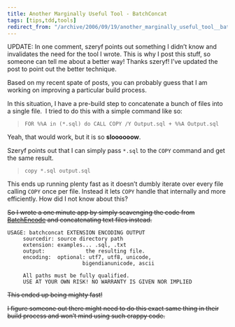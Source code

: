 ```yaml
---
title: Another Marginally Useful Tool - BatchConcat
tags: [tips,tdd,tools]
redirect_from: "/archive/2006/09/19/another_marginally_useful_tool__batchconcat.aspx/"
---
```


UPDATE: In one comment, szeryf points out something I didn’t know and
invalidates the need for the tool I wrote. This is why I post this
stuff, so someone can tell me about a better way! Thanks szeryf! I’ve
updated the post to point out the better technique.

Based on my recent spate of posts, you can probably guess that I am
working on improving a particular build process. 

In this situation, I have a pre-build step to concatenate a bunch of
files into a single file.  I tried to do this with a simple command like
so:

> `FOR %%A in (*.sql) do CALL COPY /Y Output.sql + %%A Output.sql `

Yeah, that would work, but it is so **sloooooow**.

Szeryf points out that I can simply pass `*.sql` to the `COPY` command
and get the same result.

> `copy *.sql output.sql`

This ends up running plenty fast as it doesn’t dumbly iterate over every
file calling `COPY` once per file. Instead it lets `COPY` handle that
internally and more efficiently. How did I not know about this?

~~So I wrote a one minute app by simply scavenging the code from
[BatchEncode](https://haacked.com/archive/2006/09/20/Batch_Encode_Text_Files.aspx)
and concatenating text files instead.~~

    USAGE: batchconcat EXTENSION ENCODING OUTPUT
         sourcedir: source directory path
         extension: examples... .sql, .txt
         output:             the resulting file.
         encoding:  optional: utf7, utf8, unicode, 
                            bigendianunicode, ascii

         All paths must be fully qualified.
         USE AT YOUR OWN RISK! NO WARRANTY IS GIVEN NOR IMPLIED

~~This ended up being mighty fast!~~

~~I figure someone out there might need to do this exact same thing in
their build process and won’t mind using such crappy code.~~

